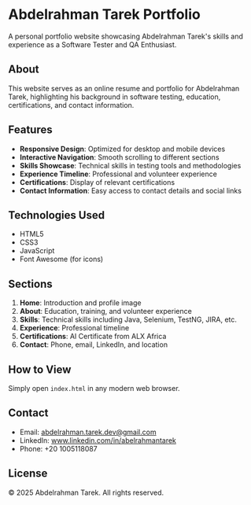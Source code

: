 # Abdelrahman Tarek Portfolio

A personal portfolio website showcasing Abdelrahman Tarek's skills and experience as a Software Tester and QA Enthusiast.

## About

This website serves as an online resume and portfolio for Abdelrahman Tarek, highlighting his background in software testing, education, certifications, and contact information.

## Features

- **Responsive Design**: Optimized for desktop and mobile devices
- **Interactive Navigation**: Smooth scrolling to different sections
- **Skills Showcase**: Technical skills in testing tools and methodologies
- **Experience Timeline**: Professional and volunteer experience
- **Certifications**: Display of relevant certifications
- **Contact Information**: Easy access to contact details and social links

## Technologies Used

- HTML5
- CSS3
- JavaScript
- Font Awesome (for icons)

## Sections

1. **Home**: Introduction and profile image
2. **About**: Education, training, and volunteer experience
3. **Skills**: Technical skills including Java, Selenium, TestNG, JIRA, etc.
4. **Experience**: Professional timeline
5. **Certifications**: AI Certificate from ALX Africa
6. **Contact**: Phone, email, LinkedIn, and location

## How to View

Simply open `index.html` in any modern web browser.

## Contact

- Email: abdelrahman.tarek.dev@gmail.com
- LinkedIn: www.linkedin.com/in/abelrahmantarek
- Phone: +20 1005118087

## License

© 2025 Abdelrahman Tarek. All rights reserved.
